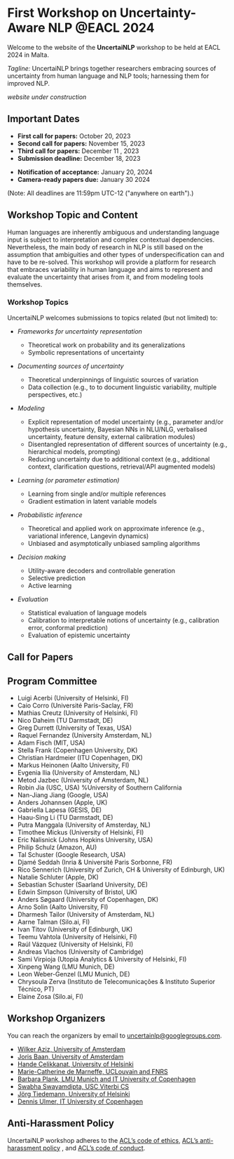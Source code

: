 # First Workshop on Uncertainty-Aware NLP @EACL 2024

Welcome to the website of the **UncertaiNLP** workshop to be held at EACL 2024 in Malta.

*Tagline:* UncertaiNLP brings together researchers embracing sources of uncertainty from human language and NLP tools; harnessing them for improved NLP.

*website under construction* 

## Important Dates
- **First call for papers:** October 20, 2023
- **Second call for papers:** November 15, 2023
- **Third call for papers:** December 11 , 2023
- **Submission deadline:** December 18, 2023
<!-- - Direct Submission deadline (pre-reviewed ARR & main conference): January 17, 2024 -->
- **Notification of acceptance:** January 20, 2024
- **Camera-ready papers due:** January 30 2024

(Note: All deadlines are 11:59pm UTC-12 ("anywhere on earth").)

## Workshop Topic and Content

Human languages are inherently ambiguous and understanding language input is subject to interpretation and complex contextual dependencies. Nevertheless, the main body of research in NLP is still based on the assumption that ambiguities and other types of underspecification can and have to be re-solved. This workshop will provide a platform for research that embraces variability in human language and aims to represent and evaluate the uncertainty that arises from it, and from modeling tools themselves.

### Workshop Topics

UncertaiNLP welcomes submissions to topics related (but not limited) to:

- *Frameworks for uncertainty representation*
  - Theoretical work on probability and its generalizations
  - Symbolic representations of uncertainty
- *Documenting sources of uncertainty*
  - Theoretical underpinnings of linguistic sources of variation
  - Data collection (e.g., to to document linguistic variability, multiple perspectives, etc.)
 
- *Modeling*
  - Explicit representation of model uncertainty (e.g., parameter and/or hypothesis uncertainty, Bayesian NNs in NLU/NLG, verbalised uncertainty, feature density, external calibration modules)
  - Disentangled representation of different sources of uncertainty (e.g., hierarchical models, prompting)
  - Reducing uncertainty due to additional context (e.g., additional context, clarification questions, retrieval/API augmented models)

- *Learning (or parameter estimation)*
  - Learning from single and/or multiple references
  - Gradient estimation in latent variable models
 
- *Probabilistic inference*
  - Theoretical and applied work on approximate inference (e.g., variational inference, Langevin dynamics)
  - Unbiased and asymptotically unbiased sampling algorithms
 
- *Decision making*
  - Utility-aware decoders and controllable generation
  - Selective prediction
  - Active learning
    
- *Evaluation*
  - Statistical evaluation of language models
  - Calibration to interpretable notions of uncertainty (e.g., calibration error, conformal prediction)
  - Evaluation of epistemic uncertainty
 
## Call for Papers
<!---
We will accept submissions through Softconf at: TBA. All submissions should use the EACL 2024 template and formatting requirements specified by ACL.

We welcome submissions for long and short paper submissions, with original and unpublished work. Long papers may consist of up to 8 pages of content + references. Short papers may consist of up to 4 pages of content + references. Supplementary material can be added in the appendices section after references. The content, references, and (optional) supplementary material should be the part of the same pdf file. Papers in this category will be published in the workshop proceedings of the ACL Anthology, and therefore they cannot be published elsewhere. Submissions in this track should be anonymous. Upon acceptance, both types of papers will be given one (1) additional page of content, which may be used for addressing reviewers’ comments in the camera-ready version.

### Camera-ready information
Camera-ready versions for accepted archival papers should be uploaded to the submission system by the camera-ready deadline. Authors may use up to one (1) additional page to address reviewer comments.
-->

## Program Committee
- Luigi Acerbi (University of Helsinki, FI)
- Caio Corro (Université Paris-Saclay, FR)
- Mathias Creutz (University of Helsinki, FI)
- Nico Daheim (TU Darmstadt, DE)
- Greg Durrett (University of Texas, USA)
- Raquel Fernandez (University Amsterdam, NL)
- Adam Fisch (MIT, USA)
- Stella Frank (Copenhagen University, DK)
- Christian Hardmeier (ITU Copenhagen, DK)
- Markus Heinonen (Aalto University, FI)
- Evgenia Ilia (University of Amsterdam, NL)
- Metod Jazbec (University of Amsterdam, NL)
- Robin Jia (USC, USA) %University of Southern California
- Nan-Jiang Jiang (Google, USA)
- Anders Johannsen (Apple, UK)
- Gabriella Lapesa (GESIS, DE)
- Haau-Sing Li (TU Darmstadt, DE)
- Putra Manggala (University of Amsterday, NL)
- Timothee Mickus (University of Helsinki, FI)
- Eric Nalisnick (Johns Hopkins University, USA)
- Philip Schulz (Amazon, AU)
- Tal Schuster (Google Research, USA)
- Djamé Seddah (Inria \& Université Paris Sorbonne, FR)
- Rico Sennerich (University of Zurich, CH \& University of Edinburgh, UK)
- Natalie Schluter (Apple, DK)
- Sebastian Schuster (Saarland University, DE)
- Edwin Simpson (University of Bristol, UK)
- Anders Søgaard (University of Copenhagen, DK)
- Arno Solin (Aalto University, FI)
- Dharmesh Tailor (University of Amsterdam, NL)
- Aarne Talman (Silo.ai, FI)
- Ivan Titov (University of Edinburgh, UK)
- Teemu Vahtola (University of Helsinki, FI)
- Raúl Vázquez (University of Helsinki, FI)
- Andreas Vlachos (University of Cambridge)
- Sami Virpioja (Utopia Analytics \& University of Helsinki, FI)
- Xinpeng Wang (LMU Munich, DE)
- Leon Weber-Genzel (LMU Munich, DE)
- Chrysoula Zerva (Instituto de Telecomunicações \& Instituto Superior Técnico, PT)
- Elaine Zosa (Silo.ai, FI)

## Workshop Organizers
You can reach the organizers by email to [uncertainlp@googlegroups.com](mailto:uncertainlp@googlegroups.com).

- [Wilker Aziz, University of Amsterdam](https://wilkeraziz.github.io/)
- [Joris Baan, University of Amsterdam](https://jorisbaan.nl/)
- [Hande Celikkanat, University of Helsinki](https://researchportal.helsinki.fi/en/persons/hande-celikkanat)
- [Marie-Catherine de Marneffe, UCLouvain and FNRS](https://www.asc.ohio-state.edu/demarneffe.1/)
- [Barbara Plank, LMU Munich and IT University of Copenhagen](bplank.github.io/)
- [Swabha Swayamdipta, USC Viterbi CS](https://swabhs.com/)
- [Jörg Tiedemann, University of Helsinki](https://blogs.helsinki.fi/tiedeman/)
- [Dennis Ulmer, IT University of Copenhagen](https://dennisulmer.eu/)
 

## Anti-Harassment Policy
UncertaiNLP workshop adheres to the [ACL’s code of ethics](https://www.aclweb.org/portal/content/acl-code-ethics), [ACL’s anti-harassment policy](https://www.aclweb.org/adminwiki/index.php?title=Anti-Harassment_Policy) , and [ACL’s code of conduct](https://2024.eacl.org/code/). 
